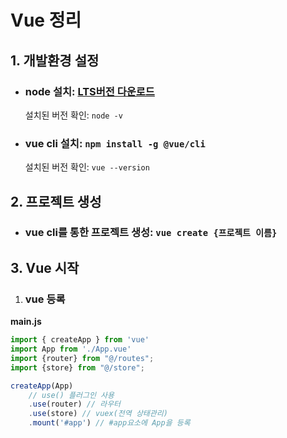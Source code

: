 # Vue 정리
## 1. 개발환경 설정
- ### node 설치: [LTS버전 다운로드](https://nodejs.org/en)
    설치된 버전 확인: `node -v`
- ### vue cli 설치: `npm install -g @vue/cli`
    설치된 버전 확인: `vue --version`
## 2. 프로젝트 생성
- ### vue cli를 통한 프로젝트 생성: `vue create {프로젝트 이름}`
## 3. Vue 시작
1. ### vue 등록
**main.js**
```js
import { createApp } from 'vue'
import App from './App.vue'
import {router} from "@/routes";
import {store} from "@/store";

createApp(App)
    // use() 플러그인 사용
    .use(router) // 라우터
    .use(store) // vuex(전역 상태관리)
    .mount('#app') // #app요소에 App을 등록
```


